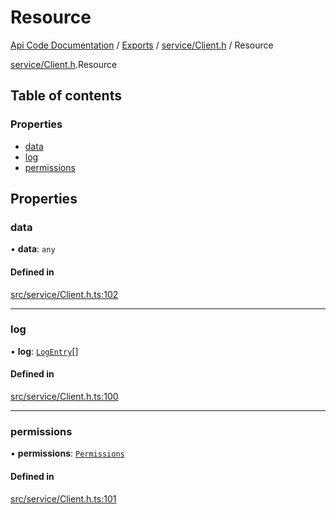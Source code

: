 # Resource
 
[Api Code Documentation](../README.md) / [Exports](../modules.md) / [service/Client.h](../modules/service_Client_h.md) / Resource

[service/Client.h](../modules/service_Client_h.md).Resource

## Table of contents

### Properties

- [data](service_Client_h.Resource.md#data)
- [log](service_Client_h.Resource.md#log)
- [permissions](service_Client_h.Resource.md#permissions)

## Properties

### data

• **data**: `any`

#### Defined in

[src/service/Client.h.ts:102](https://github.com/openkfw/TruBudget/blob/965031f/api/src/service/Client.h.ts#L102)

___

### log

• **log**: [`LogEntry`](service_Client_h.LogEntry.md)[]

#### Defined in

[src/service/Client.h.ts:100](https://github.com/openkfw/TruBudget/blob/965031f/api/src/service/Client.h.ts#L100)

___

### permissions

• **permissions**: [`Permissions`](../modules/authz_types.md#permissions)

#### Defined in

[src/service/Client.h.ts:101](https://github.com/openkfw/TruBudget/blob/965031f/api/src/service/Client.h.ts#L101)

